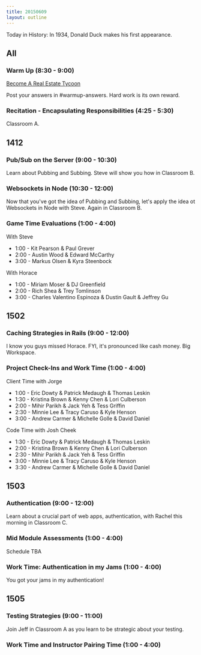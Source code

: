 ```yaml
---
title: 20150609
layout: outline
---
```


Today in History: In 1934, Donald Duck makes his first appearance.

## All

### Warm Up (8:30 - 9:00)

[Become A Real Estate Tycoon](http://cl.ly/2K1Y082i350U)

Post your answers in #warmup-answers. Hard work is its own reward.

### Recitation - Encapsulating Responsibilities (4:25 - 5:30)

Classroom A.

## 1412

### Pub/Sub on the Server (9:00 - 10:30)

Learn about Pubbing and Subbing. Steve will show you how in Classroom B.

### Websockets in Node (10:30 - 12:00)

Now that you've got the idea of Pubbing and Subbing, let's apply the idea ot Websockets
in Node with Steve. Again in Classroom B.

### Game Time Evaluations (1:00 - 4:00)

With Steve
* 1:00 - Kit Pearson & Paul Grever
* 2:00 - Austin Wood & Edward McCarthy
* 3:00 - Markus Olsen & Kyra Steenbock

With Horace
* 1:00 - Miriam Moser & DJ Greenfield
* 2:00 - Rich Shea & Trey Tomlinson
* 3:00 - Charles Valentino Espinoza & Dustin Gault & Jeffrey Gu


## 1502

### Caching Strategies in Rails (9:00 - 12:00)

I know you guys missed Horace. FYI, it's pronounced like cash money. Big Workspace.

### Project Check-Ins and Work Time (1:00 - 4:00)

Client Time with Jorge
* 1:00 - Eric Dowty & Patrick Medaugh & Thomas Leskin
* 1:30 - Kristina Brown & Kenny Chen & Lori Culberson
* 2:00 - Mihir Parikh & Jack Yeh & Tess Griffin
* 2:30 - Minnie Lee & Tracy Caruso & Kyle Henson
* 3:00 - Andrew Carmer & Michelle Golle & David Daniel

Code Time with Josh Cheek
* 1:30 - Eric Dowty & Patrick Medaugh & Thomas Leskin
* 2:00 - Kristina Brown & Kenny Chen & Lori Culberson
* 2:30 - Mihir Parikh & Jack Yeh & Tess Griffin
* 3:00 - Minnie Lee & Tracy Caruso & Kyle Henson
* 3:30 - Andrew Carmer & Michelle Golle & David Daniel


## 1503

### Authentication (9:00 - 12:00)

Learn about a crucial part of web apps, authentication, with Rachel this morning in Classroom C.

### Mid Module Assessments (1:00 - 4:00)

Schedule TBA

### Work Time: Authentication in my Jams (1:00 - 4:00) 

You got your jams in my authentication!


## 1505

### Testing Strategies (9:00 - 11:00)

Join Jeff in Classroom A as you learn to be strategic about your testing.

### Work Time and Instructor Pairing Time (1:00 - 4:00)






